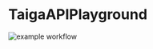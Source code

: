# TaigaAPIPlayground

![example workflow](https://github.com/disha-suresh/TaigaAPIPlayground/blob/main/.github/workflows/main.yml/badge.svg)
